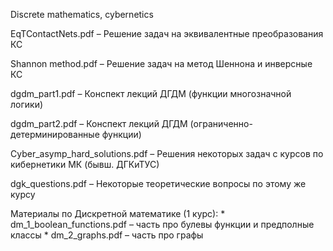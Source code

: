 Discrete mathematics, cybernetics

EqTContactNets.pdf – Решение задач на эквивалентные преобразования КС

Shannon method.pdf – Решение задач на метод Шеннона и инверсные КС

dgdm_part1.pdf – Конспект лекций ДГДМ (функции многозначной логики)

dgdm_part2.pdf – Конспект лекций ДГДМ (ограниченно-детерминированные функции)

Cyber_asymp_hard_solutions.pdf – Решения некоторых задач с курсов по кибернетики МК (бывш. ДГКиТУС)

dgk_questions.pdf – Некоторые теоретические вопросы по этому же курсу

Материалы по Дискретной математике (1 курс):
    * dm_1_boolean_functions.pdf – часть про булевы функции и предполные классы
    * dm_2_graphs.pdf – часть про графы
